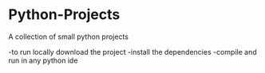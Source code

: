 # Python-Projects
A collection of small python projects

-to run locally download the project
-install the dependencies
-compile and run in any python ide
